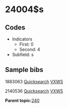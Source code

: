 # 24004$s

## Codes

-   Indicators
    -   First: 0
    -   Second: 4
-   Subfield: s

## Sample bibs

1883063 [Quicksearch](https://search.library.yale.edu/catalog/1883063) [VXWS](http://prodorbis.library.yale.edu:7014/vxws/GetHoldingsService?bibId=1883063)

2140536 [Quicksearch](https://search.library.yale.edu/catalog/2140536) [VXWS](http://prodorbis.library.yale.edu:7014/vxws/GetHoldingsService?bibId=2140536)

**Parent topic:**[240](../../tags/240/240.md)

